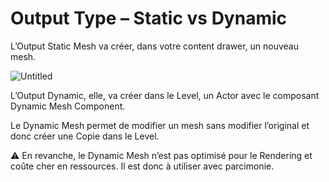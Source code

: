 # Output Type – Static vs Dynamic

L’Output Static Mesh va créer, dans votre content drawer, un nouveau mesh.

![Untitled](Modeling%20Tool%20&%20Level%20Design%209620dde170da48e2814851d45b6d7476/Untitled%205.png)

L’Output Dynamic, elle, va créer dans le Level, un Actor avec le composant Dynamic Mesh Component.

Le Dynamic Mesh permet de modifier un mesh sans modifier l’original et donc créer une Copie dans le Level.

<aside>
⚠️ En revanche, le Dynamic Mesh n’est pas optimisé pour le Rendering et coûte cher en ressources. Il est donc à utiliser avec parcimonie.

</aside>
